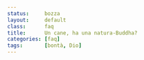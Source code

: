 ```yaml
---
status:     bozza
layout:     default
class:      faq
title:      Un cane, ha una natura-Buddha?
categories: [faq]
tags:       [bontà, Dio]
---
```

